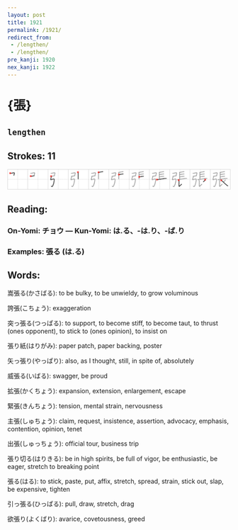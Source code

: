 ```yaml
---
layout: post
title: 1921
permalink: /1921/
redirect_from:
 - /lengthen/
 - /lengthen/
pre_kanji: 1920
nex_kanji: 1922
---
```


# {張}

## `lengthen`

## Strokes: 11

<div class="stroke"><img src="../images/E5BCB5.png" /></div>

## Reading:

### On-Yomi: チョウ &mdash; Kun-Yomi: は.る、-は.り、-ば.り

### Examples: 張る (は.る)

## Words:

嵩張る(かさばる): to be bulky, to be unwieldy, to grow voluminous

誇張(こちょう): exaggeration

突っ張る(つっぱる): to support, to become stiff, to become taut, to thrust (ones opponent), to stick to (ones opinion), to insist on

張り紙(はりがみ): paper patch, paper backing, poster

矢っ張り(やっぱり): also, as I thought, still, in spite of, absolutely

威張る(いばる): swagger, be proud

拡張(かくちょう): expansion, extension, enlargement, escape

緊張(きんちょう): tension, mental strain, nervousness

主張(しゅちょう): claim, request, insistence, assertion, advocacy, emphasis, contention, opinion, tenet

出張(しゅっちょう): official tour, business trip

張り切る(はりきる): be in high spirits, be full of vigor, be enthusiastic, be eager, stretch to breaking point

張る(はる): to stick, paste, put, affix, stretch, spread, strain, stick out, slap, be expensive, tighten

引っ張る(ひっぱる): pull, draw, stretch, drag

欲張り(よくばり): avarice, covetousness, greed
